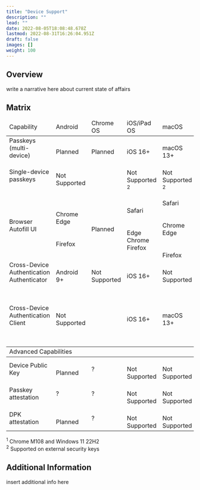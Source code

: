 ```yaml
---
title: "Device Support"
description: ""
lead: ""
date: 2022-08-05T18:08:48.678Z
lastmod: 2022-08-31T16:26:04.951Z
draft: false
images: []
weight: 100
---
```


## Overview

write a narrative here about current state of affairs

## Matrix
<div id="device-support-table" class="table-responsive">
<table class="table table-striped">
    <thead>
        <tr class="fw-bold">
            <td>Capability</td>
            <td class="text-center">Android</td>
            <td class="text-center">Chrome OS</td>
            <td class="text-center">iOS/iPad OS</td>
            <td class="text-center">macOS</td>
            <td class="text-center">Windows</td>
        </tr>
    </thead>
    <tr>
        <td><span class="fw-bold">Passkeys</span><br>(multi-device)</td>
        <td class="text-center"><i class="bi bi-calendar-plus" title="Planned" alt="calendar icon"></i><br>Planned</td>
        <td class="text-center"><i class="bi bi-calendar-plus" title="Planned" alt="calendar icon"></i><br>Planned</td>
        <td class="text-center"><i class="bi bi-check-circle-fill text-success"></i><br>iOS 16+</td>
        <td class="text-center"><i class="bi bi-check-circle-fill text-success"></i><br>macOS 13+</td>
        <td class="text-center"><i class="bi bi-calendar-plus" title="Planned" alt="calendar icon"></i><br>Planned</td>
    </tr>
    <tr class="align-middle">
        <td class="fw-bold"><span class="fst-italic">Single-device</span> passkeys <i class="bi bi-info-circle fs-6s"
                title="Single-device passkeys are traditional FIDO credentials that never leave the device on which they were created"></i>
        </td>
        <td class="text-center"><i class="bi bi-x-circle-fill text-danger"></i><br><span class="fs-6 text-muted">Not
                Supported</span></td>
        <td class="text-center"><i class="bi bi-check-circle-fill text-success fs-4"></i></td>
        <td class="text-center"><i class="bi bi-x-circle-fill text-danger"></i><br><span class="fs-6 text-muted">Not
                Supported <sup>2</sup></span></td>
        <td class="text-center"><i class="bi bi-x-circle-fill text-danger"></i><br><span class="fs-6 text-muted">Not
                Supported <sup>2</sup></span></td>
        <td class="text-center"><i class="bi bi-check-circle-fill text-success fs-4"></i></td>
    </tr>
    <tr>
        <td class="fw-bold">Browser Autofill UI</td>
        <td class="text-center"><i class="bi bi-calendar-plus" title="Planned"
                alt="calendar icon"></i><br>Chrome<br>Edge<br><br><i
                class="bi bi-x-circle-fill text-danger"></i><br>Firefox</td>
        <td class="text-center"><i class="bi bi-calendar-plus" title="Planned" alt="calendar icon"></i><br>Planned</td>
        <td class="text-center"><i class="bi bi-check-circle-fill text-success"></i><br>Safari<br><br><i
                class="bi bi-x-circle-fill text-danger"></i><br>Edge<br>Chrome<br>Firefox</td>
        <td class="text-center"><i class="bi bi-check-circle-fill text-success"></i><br>Safari<br><br><i
                class="bi bi-calendar-plus" title="Planned" alt="calendar icon"></i><br>Chrome<br>Edge<br><br><i
                class="bi bi-x-circle-fill text-danger"></i><br>Firefox</td>
        <td class="text-center"><i class="bi bi-calendar-plus" title="Planned" alt="calendar icon"></i><br>Chrome
            <sup>1</sup><br>Edge<br><br><i class="bi bi-x-circle-fill text-danger"></i><br>Firefox</td>
    </tr>
    <tr class="align-middle">
        <td>Cross-Device Authentication<br><span class="fst-italic fw-bold">Authenticator <i
                    class="bi bi-info-circle fs-6"
                    title="The authenticator in a cross-device authentication flow is the device generating the FIDO assertion"></i></span>
        </td>
        <td class="text-center"><i class="bi bi-check-circle-fill text-success"></i><br>Android 9+</td>
        <td class="text-center"><i class="bi bi-x-circle-fill text-danger"></i><br><span class="fs-6 text-muted">Not
                Supported</span></td>
        <td class="text-center"><i class="bi bi-check-circle-fill text-success"></i><br>iOS 16+</td>
        <td class="text-center"><i class="bi bi-x-circle-fill text-danger"></i><br><span class="fs-6 text-muted">Not
                Supported</span></td>
        <td class="text-center"><i class="bi bi-x-circle-fill text-danger"></i><br><span class="fs-6 text-muted">Not
                Supported</span></td>
    </tr>
    <tr>
        <td>Cross-Device Authentication<br><span class="fst-italic fw-bold">Client <i class="bi bi-info-circle fs-6"
                    title="The client in a cross-device authentication flow is the device where the relying party is being actively accessed"></i></span>
        </td>
        <td class="text-center"><i class="bi bi-x-circle-fill text-danger"></i><br><span class="fs-6 text-muted">Not
                Supported</span></td>
        <td class="text-center"><i class="bi bi-check-circle-fill text-success fs-4"></i></td>
        <td class="text-center"><i class="bi bi-check-circle-fill text-success"></i><br>iOS 16+</td>
        <td class="text-center"><i class="bi bi-check-circle-fill text-success"></i><br>macOS 13+</td>
        <td class="text-center"><i class="bi bi-check-circle-fill text-success"></i><br>Chrome<br>Edge<br><br><i
                class="bi bi-calendar-plus" title="Planned" alt="calendar icon"></i><br>Firefox <br>Windows apps</td>
    </tr>
    <tbody class="table-group-divider">
        <tr>
            <td colspan="6" class="fs-5 fw-bold">Advanced Capabilities</td>
        </tr>
    </tbody>
    <tr class="align-middle">
        <td class="fw-bold">Device Public Key <a href="" target="_blank"><i class="bi bi-info-circle fs-6"
                    title="The additional (optional) device-bound key that can be used by a relying party for risk analysis"></i></a>
        </td>
        <td class="text-center"><i class="bi bi-calendar-plus" title="Planned" alt="calendar icon"></i><br>Planned</td>
        <td class="text-center">?</td>
        <td class="text-center"><i class="bi bi-x-circle-fill text-danger"></i><br><span class="fs-6 text-muted">Not
                Supported</span></td>
        <td class="text-center"><i class="bi bi-x-circle-fill text-danger"></i><br><span class="fs-6 text-muted">Not
                Supported</span></td>
        <td class="text-center"><i class="bi bi-calendar-plus" title="Planned" alt="calendar icon"></i><br>Planned</td>
    </tr>
    <tr class="align-middle">
        <td class="fw-bold">Passkey attestation <a href="https://w3c.github.io/webauthn/#sctn-attestation"
                target="_blank"><i class="bi bi-info-circle fs-6"
                    title="Attestation for the primary credential (multi-device credential)"></i></a></td>
        <td class="text-center">?</td>
        <td class="text-center">?</td>
        <td class="text-center"><i class="bi bi-x-circle-fill text-danger"></i><br><span class="fs-6 text-muted">Not
                Supported</span></td>
        <td class="text-center"><i class="bi bi-x-circle-fill text-danger"></i><br><span class="fs-6 text-muted">Not
                Supported</span></td>
        <td class="text-center">?</td>
    </tr>
    <tr class="align-middle">
        <td class="fw-bold">DPK attestation <a href="" target="_blank"><i class="bi bi-info-circle fs-6"
                    title="Attestation for the device public key"></i></a></td>
        <td class="text-center"><i class="bi bi-calendar-plus" title="Planned" alt="calendar icon"></i><br>Planned</td>
        <td class="text-center">?</td>
        <td class="text-center"><i class="bi bi-x-circle-fill text-danger"></i><br><span class="fs-6 text-muted">Not
                Supported</span></td>
        <td class="text-center"><i class="bi bi-x-circle-fill text-danger"></i><br><span class="fs-6 text-muted">Not
                Supported</span></td>
        <td class="text-center"><i class="bi bi-calendar-plus" title="Planned" alt="calendar icon"></i><br>Planned</td>
    </tr>
</table>
</div>
<div class="text-end">
    <sup>1</sup> Chrome M108 and Windows 11 22H2
    <br>
    <sup>2</sup> Supported on external security keys
</div>

## Additional Information

insert additional info here

